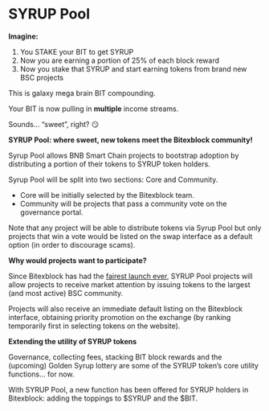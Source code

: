 # SYRUP Pool

**Imagine:**

1. You STAKE your BIT to get SYRUP
2. Now you are earning a portion of 25% of each block reward
3. Now you stake that SYRUP and start earning tokens from brand new BSC projects

This is galaxy mega brain BIT compounding.

Your BIT is now pulling in **multiple** income streams.

Sounds… “sweet”, right? 😏

**SYRUP Pool: where sweet, new tokens meet the Bitexblock community!**

Syrup Pool allows BNB Smart Chain projects to bootstrap adoption by distributing a portion of their tokens to SYRUP token holders.

Syrup Pool will be split into two sections: Core and Community.

* Core will be initially selected by the Bitexblock team.
* Community will be projects that pass a community vote on the governance portal.

Note that any project will be able to distribute tokens via Syrup Pool but only projects that win a vote would be listed on the swap interface as a default option \(in order to discourage scams\).


**Why would projects want to participate?**

Since Bitexblock has had the [fairest launch ever](), SYRUP Pool projects will allow projects to receive market attention by issuing tokens to the largest \(and most active\) BSC community.

Projects will also receive an immediate default listing on the Bitexblock interface, obtaining priority promotion on the exchange \(by ranking temporarily first in selecting tokens on the website\).

**Extending the utility of SYRUP tokens**

Governance, collecting fees, stacking BIT block rewards and the \(upcoming\) Golden Syrup lottery are some of the SYRUP token’s core utility functions… for now.

With SYRUP Pool, a new function has been offered for SYRUP holders in Bitexblock: adding the toppings to $SYRUP and the $BIT.

